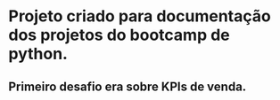 # Projeto criado para documentação dos projetos do bootcamp de python.

## Primeiro desafio era sobre KPIs de venda.
